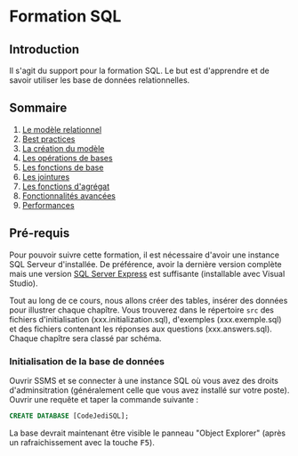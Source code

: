 # Formation SQL

## Introduction

Il s'agit du support pour la formation SQL. Le but est d'apprendre et de savoir utiliser les base de données relationnelles.

## Sommaire

 1. [Le modèle relationnel](./docs/1-relational-model.md)
 1. [Best practices](./docs/2-best-practices.md)
 1. [La création du modèle](./docs/3-ddl-operations.md)
 1. [Les opérations de bases](./docs/4-dml-operations.md)
 1. [Les fonctions de base](./docs/5-basic-functions.md)
 1. [Les jointures](./docs/6-joins.md)
 1. [Les fonctions d'agrégat](./docs/7-aggregates-functions.md)
 1. [Fonctionnalités avancées](./docs/8-advanced-usage.md)
 1. [Performances](./docs/9-performance.md)

## Pré-requis

Pour pouvoir suivre cette formation, il est nécessaire d'avoir une instance SQL Serveur d'installée. De préférence, avoir la dernière version complète mais une version [SQL Server Express](https://www.microsoft.com/en-us/sql-server/sql-server-editions-express) est suffisante (installable avec Visual Studio).

Tout au long de ce cours, nous allons créer des tables, insérer des données pour illustrer chaque chapître. Vous trouverez dans le répertoire `src` des fichiers d'initialisation (xxx.initialization.sql), d'exemples (xxx.exemple.sql) et des fichiers contenant les réponses aux questions (xxx.answers.sql). Chaque chapître sera classé par schéma.

### Initialisation de la base de données

Ouvrir SSMS et se connecter à une instance SQL où vous avez des droits d'adminsitration (généralement celle que vous avez installé sur votre poste). Ouvrir une requête et taper la commande suivante :

```SQL
CREATE DATABASE [CodeJediSQL];
```

La base devrait maintenant être visible le panneau "Object Explorer" (après un rafraichissement avec la touche <kbd>F5</kbd>).